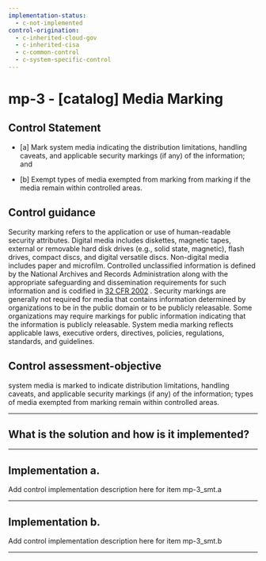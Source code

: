 ```yaml
---
implementation-status:
  - c-not-implemented
control-origination:
  - c-inherited-cloud-gov
  - c-inherited-cisa
  - c-common-control
  - c-system-specific-control
---
```


# mp-3 - \[catalog\] Media Marking

## Control Statement

- \[a\] Mark system media indicating the distribution limitations, handling caveats, and applicable security markings (if any) of the information; and

- \[b\] Exempt types of media exempted from marking from marking if the media remain within controlled areas.

## Control guidance

Security marking refers to the application or use of human-readable security attributes. Digital media includes diskettes, magnetic tapes, external or removable hard disk drives (e.g., solid state, magnetic), flash drives, compact discs, and digital versatile discs. Non-digital media includes paper and microfilm. Controlled unclassified information is defined by the National Archives and Records Administration along with the appropriate safeguarding and dissemination requirements for such information and is codified in [32 CFR 2002](#91f992fb-f668-4c91-a50f-0f05b95ccee3) . Security markings are generally not required for media that contains information determined by organizations to be in the public domain or to be publicly releasable. Some organizations may require markings for public information indicating that the information is publicly releasable. System media marking reflects applicable laws, executive orders, directives, policies, regulations, standards, and guidelines.

## Control assessment-objective

system media is marked to indicate distribution limitations, handling caveats, and applicable security markings (if any) of the information;
types of media exempted from marking remain within controlled areas.

______________________________________________________________________

## What is the solution and how is it implemented?

<!-- Please leave this section blank and enter implementation details in the parts below. -->

______________________________________________________________________

## Implementation a.

Add control implementation description here for item mp-3_smt.a

______________________________________________________________________

## Implementation b.

Add control implementation description here for item mp-3_smt.b

______________________________________________________________________
